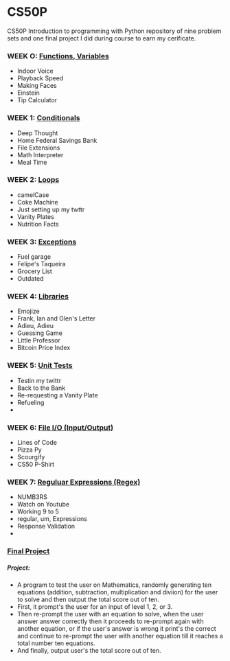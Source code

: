 # CS50P 

CS50P Introduction to programming with Python repository of nine problem sets and one final project I did during course to earn my cerificate.

### WEEK O: [Functions, Variables](https://cs50.harvard.edu/python/2022/psets/0/)
* Indoor Voice 
*  Playback Speed
* Making Faces
* Einstein
* Tip Calculator

### WEEK 1: [Conditionals](https://cs50.harvard.edu/python/2022/psets/1/)
* Deep Thought
* Home Federal Savings Bank
* File Extensions
* Math Interpreter
* Meal Time

### WEEK 2: [Loops](https://cs50.harvard.edu/python/2022/weeks/2/)
* camelCase
* Coke Machine
* Just setting up my twttr
* Vanity Plates
* Nutrition Facts

### WEEK 3: [Exceptions](https://cs50.harvard.edu/python/2022/weeks/3/)
* Fuel garage
* Felipe's Taqueira
* Grocery List
* Outdated

### WEEK 4: [Libraries](https://cs50.harvard.edu/python/2022/weeks/4/)
* Emojize
* Frank, Ian and Glen's Letter
* Adieu, Adieu
* Guessing Game
* Little Professor
* Bitcoin Price Index

### WEEK 5: [Unit Tests](https://cs50.harvard.edu/python/2022/psets/5/)
* Testin my twittr
* Back to the Bank
* Re-requesting a Vanity Plate
* Refueling
*
### WEEK 6: [File I/O (Input/Output)](https://cs50.harvard.edu/python/2022/weeks/6/)
* Lines of Code
* Pizza Py
* Scourgify
* CS50 P-Shirt

### WEEK 7: [Reguluar Expressions (Regex)](https://cs50.harvard.edu/python/2022/weeks/7/)
* NUMB3RS
* Watch on Youtube
* Working 9 to 5
* regular, um, Expressions
* Response Validation
*

### [Final Project](https://cs50.harvard.edu/python/2022/project/)
##### Project: 
* A program to test the user on Mathematics, randomly generating ten equations (addition, subtraction, multiplication and diviion) for the user to solve and then output the total score out of ten.
* First, it prompt's the user for an input of level 1, 2, or 3.
* Then re-prompt the user with an equation to solve, when the user answer answer correctly then it proceeds to re-prompt again with another equation, or if the user's answer is wrong it print's the correct and continue to re-prompt the user with another equation till it reaches a total number ten equations.
* And finally, output user's the total score out of ten.
